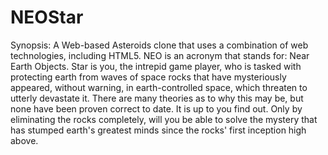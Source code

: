 NEOStar
=======

Synopsis: A Web-based Asteroids clone that uses a combination of web technologies, including HTML5.  NEO is an
          acronym that stands for: Near Earth Objects.  Star is you, the intrepid game player, who is tasked with
          protecting earth from waves of space rocks that have mysteriously appeared, without warning, in
          earth-controlled space, which threaten to utterly devastate it.  There are many theories as to why this
          may be, but none have been proven correct to date.  It is up to you find out.  Only by eliminating the
          rocks completely, will you be able to solve the mystery that has stumped earth's greatest minds since
          the rocks' first inception high above.

